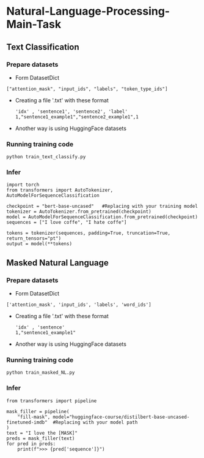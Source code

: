 # Natural-Language-Processing-Main-Task

## Text Classification

### Prepare datasets
- Form DatasetDict
```
["attention_mask", "input_ids", "labels", "token_type_ids"]
```
- Creating a file '.txt' with these format
    ```
    'idx' , 'sentence1', 'sentence2', 'label' 
    1,"sentence1_example1","sentence2_example1",1
    ```
- Another way is using HuggingFace datasets

### Running training code

```
python train_text_classify.py
```
### Infer
```
import torch
from transformers import AutoTokenizer, AutoModelForSequenceClassification

checkpoint = "bert-base-uncased"   #Replacing with your training model
tokenizer = AutoTokenizer.from_pretrained(checkpoint)
model = AutoModelForSequenceClassification.from_pretrained(checkpoint)
sequences = ["I love coffe", "I hate coffe"]

tokens = tokenizer(sequences, padding=True, truncation=True, return_tensors="pt")
output = model(**tokens)
```

## Masked Natural Language

### Prepare datasets
- Form DatasetDict
```
['attention_mask', 'input_ids', 'labels', 'word_ids']
```
- Creating a file '.txt' with these format
    ```
    'idx' , 'sentence' 
    1,"sentence1_example1"
    ```
- Another way is using HuggingFace datasets

### Running training code

```
python train_masked_NL.py
```
### Infer
```
from transformers import pipeline

mask_filler = pipeline(
    "fill-mask", model="huggingface-course/distilbert-base-uncased-finetuned-imdb"  #Replacing with your model path 
)
text = "I love the [MASK]"
preds = mask_filler(text)
for pred in preds:
    print(f">>> {pred['sequence']}")
```

